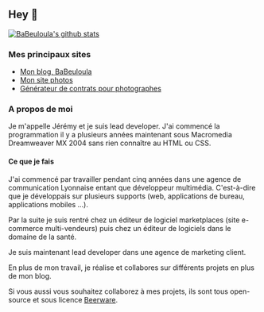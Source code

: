 ## Hey 👋

[![BaBeuloula's github stats](https://github-readme-stats.vercel.app/api?username=babeuloula&count_private=true&show_icons=true&theme=gotham)](https://github.com/babeuloula/babeuloula)

<!--
### Mes principaux repos

<a href="https://github.com/babeuloula/github-pr-review" title="Github PR Review">
  <img align="center" src="https://github-readme-stats.vercel.app/api/pin/?username=babeuloula&repo=github-pr-review&theme=gotham" />
</a>
<a href="https://github.com/babeuloula/phpcs" title="PHPCS">
  <img align="center" src="https://github-readme-stats.vercel.app/api/pin/?username=babeuloula&repo=phpcs&theme=gotham" />
</a>
-->

### Mes principaux sites

- [Mon blog, BaBeuloula](https://www.babeuloula.fr)
- [Mon site photos](https://www.jeremy-reynaud.fr)
- [Générateur de contrats pour photographes](https://contrats.photos/)

### A propos de moi

Je m'appelle Jérémy et je suis lead developer. J'ai commencé la programmation il y a plusieurs années maintenant sous Macromedia Dreamweaver MX 2004 sans rien connaître au HTML ou CSS.

#### Ce que je fais

J'ai commencé par travailler pendant cinq années dans une agence de communication Lyonnaise entant que développeur multimédia. C'est-à-dire que je développais sur plusieurs supports (web, applications de bureau, applications mobiles ...).

Par la suite je suis rentré chez un éditeur de logiciel marketplaces (site e-commerce multi-vendeurs) puis chez un éditeur de logiciels dans le domaine de la santé.

Je suis maintenant lead developer dans une agence de marketing client.

En plus de mon travail, je réalise et collabores sur différents projets en plus de mon blog.

Si vous aussi vous souhaitez collaborez à mes projets, ils sont tous open-source et sous licence [Beerware](https://fr.wikipedia.org/wiki/Beerware).


<!--
Cards générées avec : https://github.com/anuraghazra/github-readme-stats

**babeuloula/babeuloula** is a ✨ _special_ ✨ repository because its `README.md` (this file) appears on your GitHub profile.

Here are some ideas to get you started:

- 🔭 I’m currently working on ...
- 🌱 I’m currently learning ...
- 👯 I’m looking to collaborate on ...
- 🤔 I’m looking for help with ...
- 💬 Ask me about ...
- 📫 How to reach me: ...
- 😄 Pronouns: ...
- ⚡ Fun fact: ...
-->
